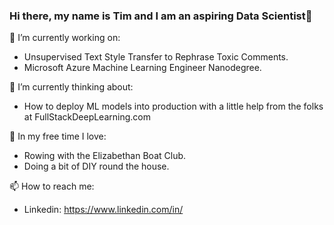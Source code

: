 ### Hi there, my name is Tim and I am an aspiring Data Scientist👋


🔭 I’m currently working on: 

  - Unsupervised Text Style Transfer to Rephrase Toxic Comments.
  - Microsoft Azure Machine Learning Engineer Nanodegree.
 
🤔 I’m currently thinking about:

  - How to deploy ML models into production with a little help from the folks at FullStackDeepLearning.com
     
🌱 In my free time I love:

  - Rowing with the Elizabethan Boat Club.
  - Doing a bit of DIY round the house.

📫 How to reach me:
 - Linkedin: https://www.linkedin.com/in/
